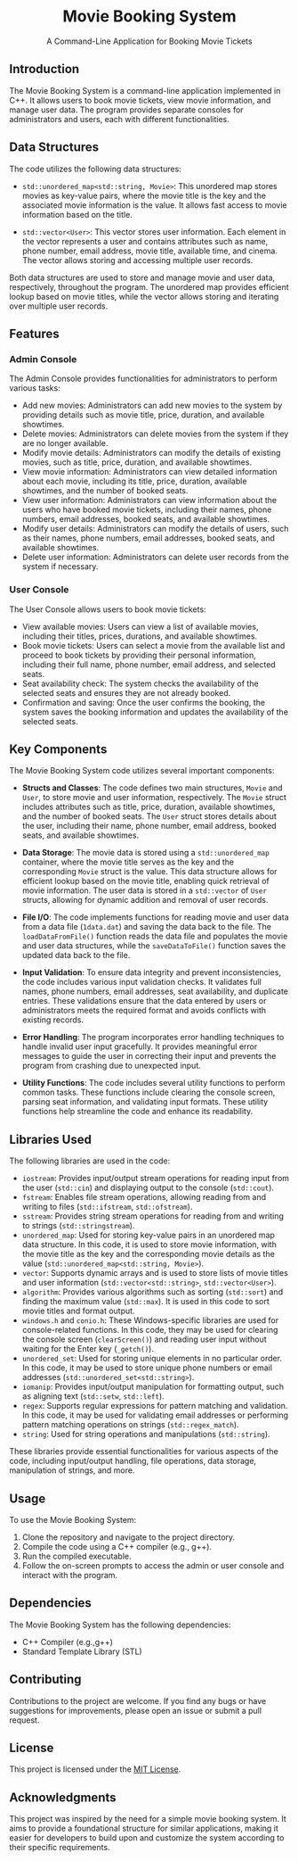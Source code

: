 <div align="center">
  <h1>Movie Booking System</h1>
  <p>A Command-Line Application for Booking Movie Tickets</p>
</div>

## Introduction

The Movie Booking System is a command-line application implemented in C++. It allows users to book movie tickets, view movie information, and manage user data. The program provides separate consoles for administrators and users, each with different functionalities.

## Data Structures

The code utilizes the following data structures:

- `std::unordered_map<std::string, Movie>`: This unordered map stores movies as key-value pairs, where the movie title is the key and the associated movie information is the value. It allows fast access to movie information based on the title.

- `std::vector<User>`: This vector stores user information. Each element in the vector represents a user and contains attributes such as name, phone number, email address, movie title, available time, and cinema. The vector allows storing and accessing multiple user records.

Both data structures are used to store and manage movie and user data, respectively, throughout the program. The unordered map provides efficient lookup based on movie titles, while the vector allows storing and iterating over multiple user records.

## Features

### Admin Console

The Admin Console provides functionalities for administrators to perform various tasks:

- Add new movies: Administrators can add new movies to the system by providing details such as movie title, price, duration, and available showtimes.
- Delete movies: Administrators can delete movies from the system if they are no longer available.
- Modify movie details: Administrators can modify the details of existing movies, such as title, price, duration, and available showtimes.
- View movie information: Administrators can view detailed information about each movie, including its title, price, duration, available showtimes, and the number of booked seats.
- View user information: Administrators can view information about the users who have booked movie tickets, including their names, phone numbers, email addresses, booked seats, and available showtimes.
- Modify user details: Administrators can modify the details of users, such as their names, phone numbers, email addresses, booked seats, and available showtimes.
- Delete user information: Administrators can delete user records from the system if necessary.

### User Console

The User Console allows users to book movie tickets:

- View available movies: Users can view a list of available movies, including their titles, prices, durations, and available showtimes.
- Book movie tickets: Users can select a movie from the available list and proceed to book tickets by providing their personal information, including their full name, phone number, email address, and selected seats.
- Seat availability check: The system checks the availability of the selected seats and ensures they are not already booked.
- Confirmation and saving: Once the user confirms the booking, the system saves the booking information and updates the availability of the selected seats.

## Key Components

The Movie Booking System code utilizes several important components:

- **Structs and Classes**: The code defines two main structures, `Movie` and `User`, to store movie and user information, respectively. The `Movie` struct includes attributes such as title, price, duration, available showtimes, and the number of booked seats. The `User` struct stores details about the user, including their name, phone number, email address, booked seats, and available showtimes.

- **Data Storage**: The movie data is stored using a `std::unordered_map` container, where the movie title serves as the key and the corresponding `Movie` struct is the value. This data structure allows for efficient lookup based on the movie title, enabling quick retrieval of movie information. The user data is stored in a `std::vector` of `User` structs, allowing for dynamic addition and removal of user records.

- **File I/O**: The code implements functions for reading movie and user data from a data file (`1data.dat`) and saving the data back to the file. The `loadDataFromFile()` function reads the data file and populates the movie and user data structures, while the `saveDataToFile()` function saves the updated data back to the file.

- **Input Validation**: To ensure data integrity and prevent inconsistencies, the code includes various input validation checks. It validates full names, phone numbers, email addresses, seat availability, and duplicate entries. These validations ensure that the data entered by users or administrators meets the required format and avoids conflicts with existing records.

- **Error Handling**: The program incorporates error handling techniques to handle invalid user input gracefully. It provides meaningful error messages to guide the user in correcting their input and prevents the program from crashing due to unexpected input.

- **Utility Functions**: The code includes several utility functions to perform common tasks. These functions include clearing the console screen, parsing seat information, and validating input formats. These utility functions help streamline the code and enhance its readability.

## Libraries Used

The following libraries are used in the code:

- `iostream`: Provides input/output stream operations for reading input from the user (`std::cin`) and displaying output to the console (`std::cout`).
- `fstream`: Enables file stream operations, allowing reading from and writing to files (`std::ifstream`, `std::ofstream`).
- `sstream`: Provides string stream operations for reading from and writing to strings (`std::stringstream`).
- `unordered_map`: Used for storing key-value pairs in an unordered map data structure. In this code, it is used to store movie information, with the movie title as the key and the corresponding movie details as the value (`std::unordered_map<std::string, Movie>`).
- `vector`: Supports dynamic arrays and is used to store lists of movie titles and user information (`std::vector<std::string>`, `std::vector<User>`).
- `algorithm`: Provides various algorithms such as sorting (`std::sort`) and finding the maximum value (`std::max`). It is used in this code to sort movie titles and format output.
- `windows.h` and `conio.h`: These Windows-specific libraries are used for console-related functions. In this code, they may be used for clearing the console screen (`clearScreen()`) and reading user input without waiting for the Enter key (`_getch()`).
- `unordered_set`: Used for storing unique elements in no particular order. In this code, it may be used to store unique phone numbers or email addresses (`std::unordered_set<std::string>`).
- `iomanip`: Provides input/output manipulation for formatting output, such as aligning text (`std::setw`, `std::left`).
- `regex`: Supports regular expressions for pattern matching and validation. In this code, it may be used for validating email addresses or performing pattern matching operations on strings (`std::regex_match`).
- `string`: Used for string operations and manipulations (`std::string`).

These libraries provide essential functionalities for various aspects of the code, including input/output handling, file operations, data storage, manipulation of strings, and more.

## Usage

To use the Movie Booking System:

1. Clone the repository and navigate to the project directory.
2. Compile the code using a C++ compiler (e.g., g++).
3. Run the compiled executable.
4. Follow the on-screen prompts to access the admin or user console and interact with the program.

## Dependencies

The Movie Booking System has the following dependencies:

- C++ Compiler (e.g.,g++)
- Standard Template Library (STL)

## Contributing

Contributions to the project are welcome. If you find any bugs or have suggestions for improvements, please open an issue or submit a pull request.

## License

This project is licensed under the [MIT License](LICENSE).

## Acknowledgments

This project was inspired by the need for a simple movie booking system. It aims to provide a foundational structure for similar applications, making it easier for developers to build upon and customize the system according to their specific requirements.
